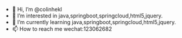 - 👋 Hi, I’m @colinhekl
- 👀 I’m interested in java,springboot,springcloud,html5,jquery.
- 🌱 I’m currently learning java,springboot,springcloud,html5,jquery.
- 📫 How to reach me wechat:123062682

<!---
colinhekl/colinhekl is a ✨ special ✨ repository because its `README.md` (this file) appears on your GitHub profile.
You can click the Preview link to take a look at your changes.
--->
